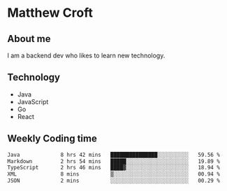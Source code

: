 # Matthew Croft

## About me
I am a backend dev who likes to learn new technology. 

## Technology
- Java
- JavaScript
- Go
- React

## Weekly Coding time
<!--START_SECTION:waka-->

```txt
Java             8 hrs 42 mins   ███████████████░░░░░░░░░░   59.56 %
Markdown         2 hrs 54 mins   █████░░░░░░░░░░░░░░░░░░░░   19.89 %
TypeScript       2 hrs 46 mins   ████▓░░░░░░░░░░░░░░░░░░░░   18.94 %
XML              8 mins          ▒░░░░░░░░░░░░░░░░░░░░░░░░   00.94 %
JSON             2 mins          ░░░░░░░░░░░░░░░░░░░░░░░░░   00.29 %
```

<!--END_SECTION:waka-->
